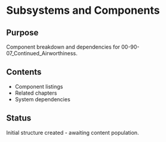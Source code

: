 # Subsystems and Components

## Purpose
Component breakdown and dependencies for 00-90-07_Continued_Airworthiness.

## Contents
- Component listings
- Related chapters
- System dependencies

## Status
Initial structure created - awaiting content population.
